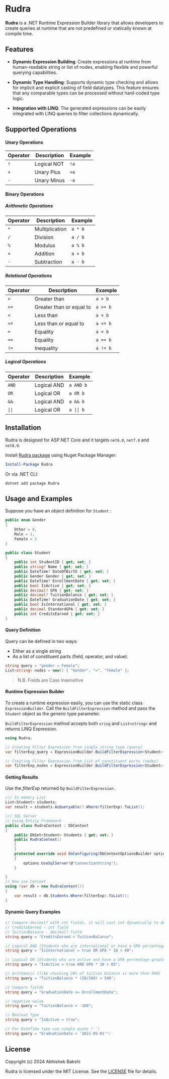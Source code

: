 
# Rudra 

**Rudra** is a .NET Runtime Expression Builder library that allows developers to create queries at runtime that are not predefined or statically known at compile time.



## Features

- **Dynamic Expression Building**: Create expressions at runtime from human-readable string or list of nodes, enabling flexible and powerful querying capabilities.

- **Dynamic Type Handling**: Supports dynamic type checking and allows for implicit and explicit casting of field datatypes. This feature ensures that any comparable types can be processed without hard-coded type logic.

- **Integration with LINQ**: The generated expressions can be easily integrated with LINQ queries to filter collections dynamically.


## Supported Operations

#### Unary Operations

| Operator | Description         | Example     |
|----------|---------------------|-------------|
| `!`      | Logical NOT         | `!a`        |
| `+`      | Unary Plus          | `+a`        |
| `-`      | Unary Minus         | `-a`        |

#### Binary Operations

##### Arithmetic Operations

| Operator | Description      | Example     |
|----------|------------------|-------------|
| `*`      | Multiplication   | `a * b`     |
| `/`      | Division         | `a / b`     |
| `%`      | Modulus          | `a % b`     |
| `+`      | Addition         | `a + b`     |
| `-`      | Subtraction      | `a - b`     |

##### Relational Operations

| Operator | Description              | Example     |
|----------|--------------------------|-------------|
| `>`      | Greater than             | `a > b`     |
| `>=`     | Greater than or equal to | `a >= b`    |
| `<`      | Less than                | `a < b`     |
| `<=`     | Less than or equal to    | `a <= b`    |
| `=`      | Equality                 | `a = b`     |
| `==`     | Equality                 | `a == b`    |
| `!=`     | Inequality               | `a != b`    |

##### Logical Operations

| Operator | Description         | Example                 |
|----------|---------------------|-------------------------|
| `AND`    | Logical AND         | `a AND b`   |
| `OR`     | Logical OR          | `a OR b`    |
| `&&`     | Logical AND         | `a && b`    |
| `\|\|`   | Logical OR          | `a \|\| b`  |

## Installation

Rudra is designed for ASP.NET Core and it targets `net6.0`, `net7.0` and `net8.0`.

Install [Rudra package](https://www.nuget.org/packages/Rudra) using Nuget Package Manager:

```powershell
Install-Package Rudra
```

Or via .NET CLI:
```shell
dotnet add package Rudra
```



## Usage and Examples

Suppose you have an object definition for `Student` :

```csharp
public enum Gender
{
    Other = 0,
    Male = 1,
    Female = 2
}

public class Student
{
    public int StudentID { get; set; }
    public string? Name { get; set; }
    public DateTime? DateOfBirth { get; set; }
    public Gender Gender { get; set; }
    public DateTime? EnrollmentDate { get; set; }
    public bool IsActive { get; set; }
    public decimal? GPA { get; set; }
    public decimal? TuitionBalance { get; set; }
    public DateTime? GraduationDate { get; set; }
    public bool IsInternational { get; set; }
    public decimal StandardGPA { get; set; }
    public int CreditsEarned { get; set; }
}
```
#### Query Definition
Query can be defined in two ways: 

* Either as a single string 
* As a list of constituent parts (field, operator, and value).
```csharp
string query = "gender = Female";
List<string> nodes = new() { "Gender", "=", "female" }; 
```
> N.B.
> Fields are Case Insensitive 

#### Runtime Expression Builder
To create a runtime expression easily, you can use the static class `ExpressionBuilder`. Call the `BuildFilterExpression` method and pass the `Student` object as the generic type parameter.

`BuildFilterExpression` method accepts both `sring` and `List<string>` and returns LINQ Expression.

```csharp
using Rudra;

// Creating Filter Expression from single string type (query)
var filterExp_query = ExpressionBuilder.BuildFilterExpression<Student>(query);

// Creating Filter Expression from list of constituent parts (nodes)
var filterExp_nodes = ExpressionBuilder.BuildFilterExpression<Student>(nodes);
```

#### Getting Results

Use the *filterExp* returned by `BuildFilterExpression` .

```csharp
/// In memory List
List<Student> students;
var result = students.AsQueryable().Where(filterExp).ToList();

/// SQL Server
// Using Entity Framework
public class RudraContext : DbContext
{
    public DbSet<Student> Students { get; set; }
    public RudraContext()
    {
    }
    protected override void OnConfiguring(DbContextOptionsBuilder options)
    {
        options.UseSqlServer(@"ConnectionString");
    }

}
// Now use Context
using (var db = new RudraContext())
{
    var result = db.Students.Where(filterExp).ToList();
} 
```

#### Dynamic Query Examples
```csharp
// Compare decimal? with int fields, it will cast int dynamically to decimal? to work on all scenarios
// CreditsEarned - int field
// TuitionBalance - decimal? field
string query = "CreditsEarned > TuitionBalance";

// Logical AND (Students who are international or have a GPA percentage less than 60%)
string query = "IsInternational = true OR GPA * 10 < 60";

// Logical OR (Students who are active and have a GPA percentage greater than 85%)
string query = "IsActive = true AND GPA * 10 > 85";

// Arithmatic (like checking 20% of tuition balance is more than 500)
string query = "TuitionBalance * (20/100) > 500";

// Compare fields
string query = "GraduationDate <= EnrollmentDate";

// negative value
string query = "TuitionBalance < -100";

// Boolean Type
string query = "IsActive = true";

// For DateTime type use single quote ('')
string query = "GraduationDate > '2021-05-01'";

```


## License

Copyright (c) 2024 Abhishek Bakshi

Rudra is licensed under the MIT License. See the [LICENSE](./LICENSE.txt) file for details.



